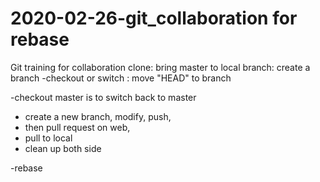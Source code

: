# 2020-02-26-git_collaboration for rebase
Git training for collaboration
clone: bring master to local
branch: create a branch <name>
  -checkout <name> or switch <name>: move "HEAD" to branch
 
  -checkout master is to switch back to master
  - create a new branch, modify, push, 
  - then pull request on web, 
  - pull to local
  - clean up both side
  
 -rebase
